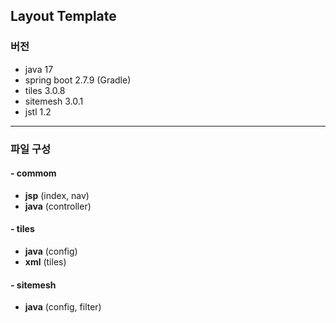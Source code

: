 ## Layout Template
### 버전
 - java 17
 - spring boot 2.7.9 (Gradle)
 - tiles 3.0.8
 - sitemesh 3.0.1
 - jstl 1.2
- - -
### 파일 구성
#### - commom 
 - **jsp** (index, nav)
 - **java** (controller)

#### - tiles
 - **java** (config)
 - **xml** (tiles)

#### - sitemesh
 - **java** (config, filter)
